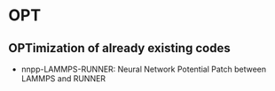 # OPT

## OPTimization of already existing codes

- nnpp-LAMMPS-RUNNER:  Neural Network Potential Patch between LAMMPS and RUNNER
